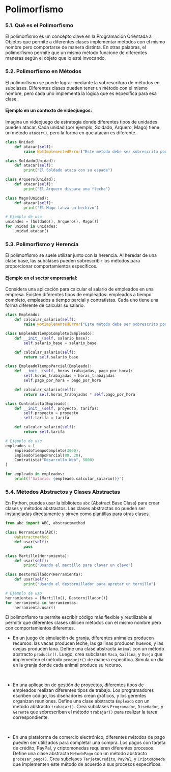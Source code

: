 # Polimorfismo

### 5.1. Qué es el Polimorfismo
El polimorfismo es un concepto clave en la Programación Orientada a Objetos que permite a diferentes clases implementar métodos con el mismo nombre pero comportarse de manera distinta. En otras palabras, el polimorfismo permite que un mismo método funcione de diferentes maneras según el objeto que lo esté invocando.

### 5.2. Polimorfismo en Métodos
El polimorfismo se puede lograr mediante la sobrescritura de métodos en subclases. Diferentes clases pueden tener un método con el mismo nombre, pero cada uno implementa la lógica que es específica para esa clase.

#### Ejemplo en un contexto de videojuegos:
Imagina un videojuego de estrategia donde diferentes tipos de unidades pueden atacar. Cada unidad (por ejemplo, Soldado, Arquero, Mago) tiene un método `atacar()`, pero la forma en que atacan es diferente.

```python
class Unidad:
    def atacar(self):
        raise NotImplementedError("Este método debe ser sobrescrito por subclases")

class Soldado(Unidad):
    def atacar(self):
        print("El Soldado ataca con su espada")

class Arquero(Unidad):
    def atacar(self):
        print("El Arquero dispara una flecha")

class Mago(Unidad):
    def atacar(self):
        print("El Mago lanza un hechizo")

# Ejemplo de uso
unidades = [Soldado(), Arquero(), Mago()]
for unidad in unidades:
    unidad.atacar()
```

### 5.3. Polimorfismo y Herencia
El polimorfismo se suele utilizar junto con la herencia. Al heredar de una clase base, las subclases pueden sobrescribir los métodos para proporcionar comportamientos específicos.

#### Ejemplo en el sector empresarial:
Considera una aplicación para calcular el salario de empleados en una empresa. Existen diferentes tipos de empleados: empleados a tiempo completo, empleados a tiempo parcial y contratistas. Cada uno tiene una forma diferente de calcular su salario.

```python
class Empleado:
    def calcular_salario(self):
        raise NotImplementedError("Este método debe ser sobrescrito por subclases")

class EmpleadoTiempoCompleto(Empleado):
    def __init__(self, salario_base):
        self.salario_base = salario_base

    def calcular_salario(self):
        return self.salario_base

class EmpleadoTiempoParcial(Empleado):
    def __init__(self, horas_trabajadas, pago_por_hora):
        self.horas_trabajadas = horas_trabajadas
        self.pago_por_hora = pago_por_hora

    def calcular_salario(self):
        return self.horas_trabajadas * self.pago_por_hora

class Contratista(Empleado):
    def __init__(self, proyecto, tarifa):
        self.proyecto = proyecto
        self.tarifa = tarifa

    def calcular_salario(self):
        return self.tarifa

# Ejemplo de uso
empleados = [
    EmpleadoTiempoCompleto(3000),
    EmpleadoTiempoParcial(80, 20),
    Contratista("Desarrollo Web", 5000)
]

for empleado in empleados:
    print(f"Salario: {empleado.calcular_salario()}")
```

### 5.4. Métodos Abstractos y Clases Abstractas
En Python, puedes usar la biblioteca `abc` (Abstract Base Class) para crear clases y métodos abstractos. Las clases abstractas no pueden ser instanciadas directamente y sirven como plantillas para otras clases.

```python
from abc import ABC, abstractmethod

class Herramienta(ABC):
    @abstractmethod
    def usar(self):
        pass

class Martillo(Herramienta):
    def usar(self):
        print("Usando el martillo para clavar un clavo")

class Destornillador(Herramienta):
    def usar(self):
        print("Usando el destornillador para apretar un tornillo")

# Ejemplo de uso
herramientas = [Martillo(), Destornillador()]
for herramienta in herramientas:
    herramienta.usar()
```

El polimorfismo te permite escribir código más flexible y reutilizable al permitir que diferentes clases utilicen métodos con el mismo nombre pero con comportamientos diferentes.

- En un juego de simulación de granja, diferentes animales producen recursos: las vacas producen leche, las gallinas producen huevos, y las ovejas producen lana. Define una clase abstracta `Animal` con un método abstracto `producir()`. Luego, crea subclases `Vaca`, `Gallina`, y `Oveja` que implementen el método `producir()` de manera específica. Simula un día en la granja donde cada animal produce su recurso.

<br>

- En una aplicación de gestión de proyectos, diferentes tipos de empleados realizan diferentes tipos de trabajo. Los programadores escriben código, los diseñadores crean gráficos, y los gerentes organizan reuniones. Define una clase abstracta `Empleado` con un método abstracto `trabajar()`. Crea subclases `Programador`, `Diseñador`, y `Gerente` que sobrescriban el método `trabajar()` para realizar la tarea correspondiente.

<br>

- En una plataforma de comercio electrónico, diferentes métodos de pago pueden ser utilizados para completar una compra. Los pagos con tarjeta de crédito, PayPal, y criptomonedas requieren diferentes procesos. Define una clase abstracta `MetodoPago` con un método abstracto `procesar_pago()`. Crea subclases `TarjetaCredito`, `PayPal`, y `Criptomoneda` que implementen este método de acuerdo a sus procesos específicos.